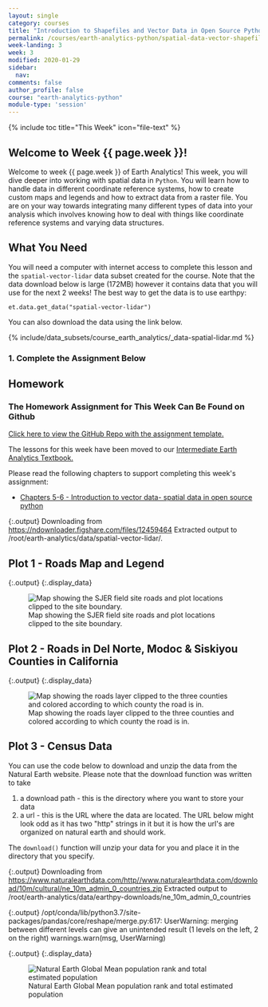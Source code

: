 ```yaml
---
layout: single
category: courses
title: "Introduction to Shapefiles and Vector Data in Open Source Python - Spatial Data"
permalink: /courses/earth-analytics-python/spatial-data-vector-shapefiles/
week-landing: 3
week: 3
modified: 2020-01-29
sidebar:
  nav:
comments: false
author_profile: false
course: "earth-analytics-python"
module-type: 'session'
---
```

{% include toc title="This Week" icon="file-text" %}




<div class="notice--info" markdown="1">

## <i class="fa fa-ship" aria-hidden="true"></i> Welcome to Week {{ page.week }}!

Welcome to week {{ page.week }} of Earth Analytics! This week, you will dive deeper into working with spatial data in `Python`. You will learn how to handle data in different coordinate reference systems, how to create custom maps and legends and how to extract data from a raster file. You are on your way towards integrating many different
types of data into your analysis which involves knowing how to deal with things
like coordinate reference systems and varying data structures.

## <i class="fa fa-check-square-o fa-2" aria-hidden="true"></i> What You Need

You will need a computer with internet access to complete this lesson and the
`spatial-vector-lidar` data subset created for the course. Note that the data download below is large (172MB)
however it contains data that you will use for the next 2 weeks! 
The best way to get the data is to use earthpy:

`et.data.get_data("spatial-vector-lidar")`

You can also download the data using the link below. 

{% include/data_subsets/course_earth_analytics/_data-spatial-lidar.md %}


</div>


### 1. Complete the Assignment Below

<div class="notice--warning" markdown="1">

## <i class="fa fa-pencil-square-o" aria-hidden="true"></i> Homework 

### The Homework Assignment for This Week Can Be Found on Github 


<a href="https://github.com/earthlab-education/ea-python-2020-03-spatial-vector-template" target="_blank">Click here to view the GitHub Repo with the assignment template. </a>

The lessons for this week have been moved to our <a href="https://www.earthdatascience.org/courses/use-data-open-source-python/">Intermediate Earth Analytics Textbook. </a>

Please read the following chapters to support completing this week's assignment:
* <a href="https://www.earthdatascience.org/courses/use-data-open-source-python/courses/use-data-open-source-python/intro-vector-data-python/">Chapters 5-6 - Introduction to vector data- spatial data in open source python </a>

</div>







{:.output}
    Downloading from https://ndownloader.figshare.com/files/12459464
    Extracted output to /root/earth-analytics/data/spatial-vector-lidar/.




## Plot 1 - Roads Map and Legend






{:.output}
{:.display_data}

<figure>

<img src = "{{ site.url }}/images/courses/earth-analytics-python/03-spatial-data/2018-02-05-spatial-data-landing-page/2018-02-05-spatial-data-landing-page_10_0.png" alt = "Map showing the SJER field site roads and plot locations clipped to the site boundary.">
<figcaption>Map showing the SJER field site roads and plot locations clipped to the site boundary.</figcaption>

</figure>






## Plot 2 - Roads in Del Norte, Modoc & Siskiyou Counties in California








{:.output}
{:.display_data}

<figure>

<img src = "{{ site.url }}/images/courses/earth-analytics-python/03-spatial-data/2018-02-05-spatial-data-landing-page/2018-02-05-spatial-data-landing-page_17_0.png" alt = "Map showing the roads layer clipped to the three counties and colored according to which county the road is in.">
<figcaption>Map showing the roads layer clipped to the three counties and colored according to which county the road is in.</figcaption>

</figure>




## Plot 3 - Census Data

You can use the code below to download and unzip the data from the Natural Earth website.
Please note that the download function was written to take

1. a download path - this is the directory where you want to store your data
2. a url - this is the URL where the data are located. The URL below might look odd as it has two "http" strings in it but it is how the url's are organized on natural earth and should work. 

The `download()` function will unzip your data for you and place it in the directory that you specify. 


{:.output}
    Downloading from https://www.naturalearthdata.com/http//www.naturalearthdata.com/download/10m/cultural/ne_10m_admin_0_countries.zip
    Extracted output to /root/earth-analytics/data/earthpy-downloads/ne_10m_admin_0_countries




{:.output}
    /opt/conda/lib/python3.7/site-packages/pandas/core/reshape/merge.py:617: UserWarning: merging between different levels can give an unintended result (1 levels on the left, 2 on the right)
      warnings.warn(msg, UserWarning)




{:.output}
{:.display_data}

<figure>

<img src = "{{ site.url }}/images/courses/earth-analytics-python/03-spatial-data/2018-02-05-spatial-data-landing-page/2018-02-05-spatial-data-landing-page_30_0.png" alt = "Natural Earth Global Mean population rank and total estimated population">
<figcaption>Natural Earth Global Mean population rank and total estimated population</figcaption>

</figure>



